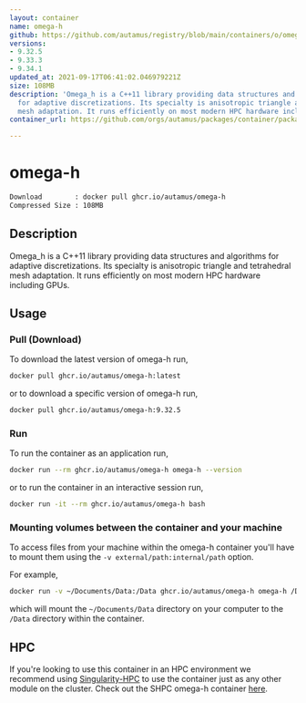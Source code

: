 ```yaml
---
layout: container
name: omega-h
github: https://github.com/autamus/registry/blob/main/containers/o/omega-h/spack.yaml
versions:
- 9.32.5
- 9.33.3
- 9.34.1
updated_at: 2021-09-17T06:41:02.046979221Z
size: 108MB
description: 'Omega_h is a C++11 library providing data structures and algorithms
  for adaptive discretizations. Its specialty is anisotropic triangle and tetrahedral
  mesh adaptation. It runs efficiently on most modern HPC hardware including GPUs. '
container_url: https://github.com/orgs/autamus/packages/container/package/omega-h

---
```

# omega-h
```bash 
Download        : docker pull ghcr.io/autamus/omega-h
Compressed Size : 108MB
```

## Description
Omega_h is a C++11 library providing data structures and algorithms for adaptive discretizations. Its specialty is anisotropic triangle and tetrahedral mesh adaptation. It runs efficiently on most modern HPC hardware including GPUs. 

## Usage
### Pull (Download)
To download the latest version of omega-h run,

```bash
docker pull ghcr.io/autamus/omega-h:latest
```

or to download a specific version of omega-h run,

```bash
docker pull ghcr.io/autamus/omega-h:9.32.5
```
### Run
To run the container as an application run,
```bash
docker run --rm ghcr.io/autamus/omega-h omega-h --version
```

or to run the container in an interactive session run,
```bash
docker run -it --rm ghcr.io/autamus/omega-h bash
```

### Mounting volumes between the container and your machine
To access files from your machine within the omega-h container you'll have to mount them using the `-v external/path:internal/path` option.

For example,
```bash
docker run -v ~/Documents/Data:/Data ghcr.io/autamus/omega-h omega-h /Data/myData.csv
```
which will mount the `~/Documents/Data` directory on your computer to the `/Data` directory within the container.

## HPC
If you're looking to use this container in an HPC environment we recommend using [Singularity-HPC](https://singularity-hpc.readthedocs.io) to use the container just as any other module on the cluster. Check out the SHPC omega-h container [here](https://singularityhub.github.io/singularity-hpc/r/ghcr.io-autamus-omega-h/).